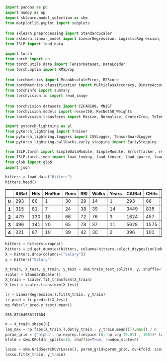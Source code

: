 ```python
import pandas as pd
import numpy as np
import sklearn.model_selection as skm
from matplotlib.pyplot import subplots

from sklearn.preprocessing import StandardScaler
from sklearn.linear_model import LinearRegression, LogisticRegression, Lasso
from ISLP import load_data
```

```python
import torch
from torch import nn
from torch.utils.data import TensorDataset, DataLoader
from torch.optim import RMSprop

from torchmetrics import MeanAbsoluteError, R2Score
from torchmetrics.classification import MulticlassAccuracy, BinaryAccuracy
from torchinfo import summary
from torchvision.io import read_image

from torchvision.datasets import CIFAR100, MNIST
from torchvision.models import resnet50, ResNet50_Weights
from torchvision.transforms import Resize, Normalize, CenterCrop, ToTensor
```

```python
import pytorch_lightning as pl
from pytorch_lightning import Trainer
from pytorch_lightning.loggers import CSVLogger, TensorBoardLogger
from pytorch_lightning.callbacks.early_stopping import EarlyStopping
```

```python
from ISLP.torch import SimpleDataModule, SimpleModule, ErrorTracker, rec_num_workers
from ISLP.torch.imdb import load_lookup, load_tensor, load_sparse, load_sequential
from glob import glob
import json
```

```python
hitters = load_data("Hitters")
hitters.head()
```

<div>
<style scoped>
    .dataframe tbody tr th:only-of-type {
        vertical-align: middle;
    }

    .dataframe tbody tr th {
        vertical-align: top;
    }

    .dataframe thead th {
        text-align: right;
    }
</style>
<table border="1" class="dataframe">
  <thead>
    <tr style="text-align: right;">
      <th></th>
      <th>AtBat</th>
      <th>Hits</th>
      <th>HmRun</th>
      <th>Runs</th>
      <th>RBI</th>
      <th>Walks</th>
      <th>Years</th>
      <th>CAtBat</th>
      <th>CHits</th>
      <th>CHmRun</th>
      <th>CRuns</th>
      <th>CRBI</th>
      <th>CWalks</th>
      <th>League</th>
      <th>Division</th>
      <th>PutOuts</th>
      <th>Assists</th>
      <th>Errors</th>
      <th>Salary</th>
      <th>NewLeague</th>
    </tr>
  </thead>
  <tbody>
    <tr>
      <th>0</th>
      <td>293</td>
      <td>66</td>
      <td>1</td>
      <td>30</td>
      <td>29</td>
      <td>14</td>
      <td>1</td>
      <td>293</td>
      <td>66</td>
      <td>1</td>
      <td>30</td>
      <td>29</td>
      <td>14</td>
      <td>A</td>
      <td>E</td>
      <td>446</td>
      <td>33</td>
      <td>20</td>
      <td>NaN</td>
      <td>A</td>
    </tr>
    <tr>
      <th>1</th>
      <td>315</td>
      <td>81</td>
      <td>7</td>
      <td>24</td>
      <td>38</td>
      <td>39</td>
      <td>14</td>
      <td>3449</td>
      <td>835</td>
      <td>69</td>
      <td>321</td>
      <td>414</td>
      <td>375</td>
      <td>N</td>
      <td>W</td>
      <td>632</td>
      <td>43</td>
      <td>10</td>
      <td>475.0</td>
      <td>N</td>
    </tr>
    <tr>
      <th>2</th>
      <td>479</td>
      <td>130</td>
      <td>18</td>
      <td>66</td>
      <td>72</td>
      <td>76</td>
      <td>3</td>
      <td>1624</td>
      <td>457</td>
      <td>63</td>
      <td>224</td>
      <td>266</td>
      <td>263</td>
      <td>A</td>
      <td>W</td>
      <td>880</td>
      <td>82</td>
      <td>14</td>
      <td>480.0</td>
      <td>A</td>
    </tr>
    <tr>
      <th>3</th>
      <td>496</td>
      <td>141</td>
      <td>20</td>
      <td>65</td>
      <td>78</td>
      <td>37</td>
      <td>11</td>
      <td>5628</td>
      <td>1575</td>
      <td>225</td>
      <td>828</td>
      <td>838</td>
      <td>354</td>
      <td>N</td>
      <td>E</td>
      <td>200</td>
      <td>11</td>
      <td>3</td>
      <td>500.0</td>
      <td>N</td>
    </tr>
    <tr>
      <th>4</th>
      <td>321</td>
      <td>87</td>
      <td>10</td>
      <td>39</td>
      <td>42</td>
      <td>30</td>
      <td>2</td>
      <td>396</td>
      <td>101</td>
      <td>12</td>
      <td>48</td>
      <td>46</td>
      <td>33</td>
      <td>N</td>
      <td>E</td>
      <td>805</td>
      <td>40</td>
      <td>4</td>
      <td>91.5</td>
      <td>N</td>
    </tr>
  </tbody>
</table>
</div>

```python
hitters = hitters.dropna()
hitters = pd.get_dummies(hitters, columns=hitters.select_dtypes(include=["category"]).columns, drop_first=True)
X = hitters.drop(columns=["Salary"])
y = hitters["Salary"]
```

```python
X_train, X_test, y_train, y_test = skm.train_test_split(X, y, shuffle=True, random_state=0)
scaler = StandardScaler()
X_train = scaler.fit_transform(X_train)
X_test = scaler.transform(X_test)
```

```python
lr = LinearRegression().fit(X_train, y_train)
lr_pred = lr.predict(X_test)
np.fabs(lr_pred-y_test).mean()
```

    265.87464986111604

```python
n = X_train.shape[0]
lam_max = np.fabs(X_train.T.dot(y_train - y_train.mean())).max() / n
param_grid = {'alpha': np.exp(np.linspace (0, np.log (0.01) , 100))* lam_max}
kfold = skm.KFold(n_splits=10, shuffle=True, random_state=0)
```

```python
lasso = skm.GridSearchCV(Lasso(), param_grid=param_grid, cv=kfold, scoring="neg_mean_absolute_error")
lasso.fit(X_train, y_train)
```

<style>#sk-container-id-1 {
  /* Definition of color scheme common for light and dark mode */
  --sklearn-color-text: #000;
  --sklearn-color-text-muted: #666;
  --sklearn-color-line: gray;
  /* Definition of color scheme for unfitted estimators */
  --sklearn-color-unfitted-level-0: #fff5e6;
  --sklearn-color-unfitted-level-1: #f6e4d2;
  --sklearn-color-unfitted-level-2: #ffe0b3;
  --sklearn-color-unfitted-level-3: chocolate;
  /* Definition of color scheme for fitted estimators */
  --sklearn-color-fitted-level-0: #f0f8ff;
  --sklearn-color-fitted-level-1: #d4ebff;
  --sklearn-color-fitted-level-2: #b3dbfd;
  --sklearn-color-fitted-level-3: cornflowerblue;

  /* Specific color for light theme */
  --sklearn-color-text-on-default-background: var(--sg-text-color, var(--theme-code-foreground, var(--jp-content-font-color1, black)));
  --sklearn-color-background: var(--sg-background-color, var(--theme-background, var(--jp-layout-color0, white)));
  --sklearn-color-border-box: var(--sg-text-color, var(--theme-code-foreground, var(--jp-content-font-color1, black)));
  --sklearn-color-icon: #696969;

  @media (prefers-color-scheme: dark) {
    /* Redefinition of color scheme for dark theme */
    --sklearn-color-text-on-default-background: var(--sg-text-color, var(--theme-code-foreground, var(--jp-content-font-color1, white)));
    --sklearn-color-background: var(--sg-background-color, var(--theme-background, var(--jp-layout-color0, #111)));
    --sklearn-color-border-box: var(--sg-text-color, var(--theme-code-foreground, var(--jp-content-font-color1, white)));
    --sklearn-color-icon: #878787;
  }
}

#sk-container-id-1 {
  color: var(--sklearn-color-text);
}

#sk-container-id-1 pre {
  padding: 0;
}

#sk-container-id-1 input.sk-hidden--visually {
  border: 0;
  clip: rect(1px 1px 1px 1px);
  clip: rect(1px, 1px, 1px, 1px);
  height: 1px;
  margin: -1px;
  overflow: hidden;
  padding: 0;
  position: absolute;
  width: 1px;
}

#sk-container-id-1 div.sk-dashed-wrapped {
  border: 1px dashed var(--sklearn-color-line);
  margin: 0 0.4em 0.5em 0.4em;
  box-sizing: border-box;
  padding-bottom: 0.4em;
  background-color: var(--sklearn-color-background);
}

#sk-container-id-1 div.sk-container {
  /* jupyter's `normalize.less` sets `[hidden] { display: none; }`
     but bootstrap.min.css set `[hidden] { display: none !important; }`
     so we also need the `!important` here to be able to override the
     default hidden behavior on the sphinx rendered scikit-learn.org.
     See: https://github.com/scikit-learn/scikit-learn/issues/21755 */
  display: inline-block !important;
  position: relative;
}

#sk-container-id-1 div.sk-text-repr-fallback {
  display: none;
}

div.sk-parallel-item,
div.sk-serial,
div.sk-item {
  /* draw centered vertical line to link estimators */
  background-image: linear-gradient(var(--sklearn-color-text-on-default-background), var(--sklearn-color-text-on-default-background));
  background-size: 2px 100%;
  background-repeat: no-repeat;
  background-position: center center;
}

/* Parallel-specific style estimator block */

#sk-container-id-1 div.sk-parallel-item::after {
  content: "";
  width: 100%;
  border-bottom: 2px solid var(--sklearn-color-text-on-default-background);
  flex-grow: 1;
}

#sk-container-id-1 div.sk-parallel {
  display: flex;
  align-items: stretch;
  justify-content: center;
  background-color: var(--sklearn-color-background);
  position: relative;
}

#sk-container-id-1 div.sk-parallel-item {
  display: flex;
  flex-direction: column;
}

#sk-container-id-1 div.sk-parallel-item:first-child::after {
  align-self: flex-end;
  width: 50%;
}

#sk-container-id-1 div.sk-parallel-item:last-child::after {
  align-self: flex-start;
  width: 50%;
}

#sk-container-id-1 div.sk-parallel-item:only-child::after {
  width: 0;
}

/* Serial-specific style estimator block */

#sk-container-id-1 div.sk-serial {
  display: flex;
  flex-direction: column;
  align-items: center;
  background-color: var(--sklearn-color-background);
  padding-right: 1em;
  padding-left: 1em;
}

/* Toggleable style: style used for estimator/Pipeline/ColumnTransformer box that is
clickable and can be expanded/collapsed.
- Pipeline and ColumnTransformer use this feature and define the default style
- Estimators will overwrite some part of the style using the `sk-estimator` class
*/

/* Pipeline and ColumnTransformer style (default) */

#sk-container-id-1 div.sk-toggleable {
  /* Default theme specific background. It is overwritten whether we have a
  specific estimator or a Pipeline/ColumnTransformer */
  background-color: var(--sklearn-color-background);
}

/* Toggleable label */
#sk-container-id-1 label.sk-toggleable__label {
  cursor: pointer;
  display: flex;
  width: 100%;
  margin-bottom: 0;
  padding: 0.5em;
  box-sizing: border-box;
  text-align: center;
  align-items: start;
  justify-content: space-between;
  gap: 0.5em;
}

#sk-container-id-1 label.sk-toggleable__label .caption {
  font-size: 0.6rem;
  font-weight: lighter;
  color: var(--sklearn-color-text-muted);
}

#sk-container-id-1 label.sk-toggleable__label-arrow:before {
  /* Arrow on the left of the label */
  content: "▸";
  float: left;
  margin-right: 0.25em;
  color: var(--sklearn-color-icon);
}

#sk-container-id-1 label.sk-toggleable__label-arrow:hover:before {
  color: var(--sklearn-color-text);
}

/* Toggleable content - dropdown */

#sk-container-id-1 div.sk-toggleable__content {
  max-height: 0;
  max-width: 0;
  overflow: hidden;
  text-align: left;
  /* unfitted */
  background-color: var(--sklearn-color-unfitted-level-0);
}

#sk-container-id-1 div.sk-toggleable__content.fitted {
  /* fitted */
  background-color: var(--sklearn-color-fitted-level-0);
}

#sk-container-id-1 div.sk-toggleable__content pre {
  margin: 0.2em;
  border-radius: 0.25em;
  color: var(--sklearn-color-text);
  /* unfitted */
  background-color: var(--sklearn-color-unfitted-level-0);
}

#sk-container-id-1 div.sk-toggleable__content.fitted pre {
  /* unfitted */
  background-color: var(--sklearn-color-fitted-level-0);
}

#sk-container-id-1 input.sk-toggleable__control:checked~div.sk-toggleable__content {
  /* Expand drop-down */
  max-height: 200px;
  max-width: 100%;
  overflow: auto;
}

#sk-container-id-1 input.sk-toggleable__control:checked~label.sk-toggleable__label-arrow:before {
  content: "▾";
}

/* Pipeline/ColumnTransformer-specific style */

#sk-container-id-1 div.sk-label input.sk-toggleable__control:checked~label.sk-toggleable__label {
  color: var(--sklearn-color-text);
  background-color: var(--sklearn-color-unfitted-level-2);
}

#sk-container-id-1 div.sk-label.fitted input.sk-toggleable__control:checked~label.sk-toggleable__label {
  background-color: var(--sklearn-color-fitted-level-2);
}

/* Estimator-specific style */

/* Colorize estimator box */
#sk-container-id-1 div.sk-estimator input.sk-toggleable__control:checked~label.sk-toggleable__label {
  /* unfitted */
  background-color: var(--sklearn-color-unfitted-level-2);
}

#sk-container-id-1 div.sk-estimator.fitted input.sk-toggleable__control:checked~label.sk-toggleable__label {
  /* fitted */
  background-color: var(--sklearn-color-fitted-level-2);
}

#sk-container-id-1 div.sk-label label.sk-toggleable__label,
#sk-container-id-1 div.sk-label label {
  /* The background is the default theme color */
  color: var(--sklearn-color-text-on-default-background);
}

/* On hover, darken the color of the background */
#sk-container-id-1 div.sk-label:hover label.sk-toggleable__label {
  color: var(--sklearn-color-text);
  background-color: var(--sklearn-color-unfitted-level-2);
}

/* Label box, darken color on hover, fitted */
#sk-container-id-1 div.sk-label.fitted:hover label.sk-toggleable__label.fitted {
  color: var(--sklearn-color-text);
  background-color: var(--sklearn-color-fitted-level-2);
}

/* Estimator label */

#sk-container-id-1 div.sk-label label {
  font-family: monospace;
  font-weight: bold;
  display: inline-block;
  line-height: 1.2em;
}

#sk-container-id-1 div.sk-label-container {
  text-align: center;
}

/* Estimator-specific */
#sk-container-id-1 div.sk-estimator {
  font-family: monospace;
  border: 1px dotted var(--sklearn-color-border-box);
  border-radius: 0.25em;
  box-sizing: border-box;
  margin-bottom: 0.5em;
  /* unfitted */
  background-color: var(--sklearn-color-unfitted-level-0);
}

#sk-container-id-1 div.sk-estimator.fitted {
  /* fitted */
  background-color: var(--sklearn-color-fitted-level-0);
}

/* on hover */
#sk-container-id-1 div.sk-estimator:hover {
  /* unfitted */
  background-color: var(--sklearn-color-unfitted-level-2);
}

#sk-container-id-1 div.sk-estimator.fitted:hover {
  /* fitted */
  background-color: var(--sklearn-color-fitted-level-2);
}

/* Specification for estimator info (e.g. "i" and "?") */

/* Common style for "i" and "?" */

.sk-estimator-doc-link,
a:link.sk-estimator-doc-link,
a:visited.sk-estimator-doc-link {
  float: right;
  font-size: smaller;
  line-height: 1em;
  font-family: monospace;
  background-color: var(--sklearn-color-background);
  border-radius: 1em;
  height: 1em;
  width: 1em;
  text-decoration: none !important;
  margin-left: 0.5em;
  text-align: center;
  /* unfitted */
  border: var(--sklearn-color-unfitted-level-1) 1pt solid;
  color: var(--sklearn-color-unfitted-level-1);
}

.sk-estimator-doc-link.fitted,
a:link.sk-estimator-doc-link.fitted,
a:visited.sk-estimator-doc-link.fitted {
  /* fitted */
  border: var(--sklearn-color-fitted-level-1) 1pt solid;
  color: var(--sklearn-color-fitted-level-1);
}

/* On hover */
div.sk-estimator:hover .sk-estimator-doc-link:hover,
.sk-estimator-doc-link:hover,
div.sk-label-container:hover .sk-estimator-doc-link:hover,
.sk-estimator-doc-link:hover {
  /* unfitted */
  background-color: var(--sklearn-color-unfitted-level-3);
  color: var(--sklearn-color-background);
  text-decoration: none;
}

div.sk-estimator.fitted:hover .sk-estimator-doc-link.fitted:hover,
.sk-estimator-doc-link.fitted:hover,
div.sk-label-container:hover .sk-estimator-doc-link.fitted:hover,
.sk-estimator-doc-link.fitted:hover {
  /* fitted */
  background-color: var(--sklearn-color-fitted-level-3);
  color: var(--sklearn-color-background);
  text-decoration: none;
}

/* Span, style for the box shown on hovering the info icon */
.sk-estimator-doc-link span {
  display: none;
  z-index: 9999;
  position: relative;
  font-weight: normal;
  right: .2ex;
  padding: .5ex;
  margin: .5ex;
  width: min-content;
  min-width: 20ex;
  max-width: 50ex;
  color: var(--sklearn-color-text);
  box-shadow: 2pt 2pt 4pt #999;
  /* unfitted */
  background: var(--sklearn-color-unfitted-level-0);
  border: .5pt solid var(--sklearn-color-unfitted-level-3);
}

.sk-estimator-doc-link.fitted span {
  /* fitted */
  background: var(--sklearn-color-fitted-level-0);
  border: var(--sklearn-color-fitted-level-3);
}

.sk-estimator-doc-link:hover span {
  display: block;
}

/* "?"-specific style due to the `<a>` HTML tag */

#sk-container-id-1 a.estimator_doc_link {
  float: right;
  font-size: 1rem;
  line-height: 1em;
  font-family: monospace;
  background-color: var(--sklearn-color-background);
  border-radius: 1rem;
  height: 1rem;
  width: 1rem;
  text-decoration: none;
  /* unfitted */
  color: var(--sklearn-color-unfitted-level-1);
  border: var(--sklearn-color-unfitted-level-1) 1pt solid;
}

#sk-container-id-1 a.estimator_doc_link.fitted {
  /* fitted */
  border: var(--sklearn-color-fitted-level-1) 1pt solid;
  color: var(--sklearn-color-fitted-level-1);
}

/* On hover */
#sk-container-id-1 a.estimator_doc_link:hover {
  /* unfitted */
  background-color: var(--sklearn-color-unfitted-level-3);
  color: var(--sklearn-color-background);
  text-decoration: none;
}

#sk-container-id-1 a.estimator_doc_link.fitted:hover {
  /* fitted */
  background-color: var(--sklearn-color-fitted-level-3);
}
</style><div id="sk-container-id-1" class="sk-top-container"><div class="sk-text-repr-fallback"><pre>GridSearchCV(cv=KFold(n_splits=10, random_state=0, shuffle=True),
             estimator=Lasso(),
             param_grid={&#x27;alpha&#x27;: array([216.42356927, 206.58678403, 197.19709587, 188.23418352,
       179.67864937, 171.51197745, 163.71649337, 156.27532608,
       149.17237132, 142.39225682, 135.92030899, 129.74252118,
       123.84552335, 118.21655318, 112.84342839, 107.71452041,
       102.81872922,  98.14545929,  93.684596...
         9.15307838,   8.73705684,   8.33994413,   7.96088079,
         7.59904648,   7.25365808,   6.92396813,   6.60926309,
         6.30886188,   6.02211438,   5.74839998,   5.48712633,
         5.23772797,   4.99966515,   4.77242265,   4.55550868,
         4.34845378,   4.15080984,   3.96214913,   3.78206334,
         3.61016272,   3.44607525,   3.28944582,   3.13993543,
         2.99722052,   2.86099222,   2.73095571,   2.60682955,
         2.48834513,   2.375246  ,   2.2672874 ,   2.16423569])},
             scoring=&#x27;neg_mean_absolute_error&#x27;)</pre><b>In a Jupyter environment, please rerun this cell to show the HTML representation or trust the notebook. <br />On GitHub, the HTML representation is unable to render, please try loading this page with nbviewer.org.</b></div><div class="sk-container" hidden><div class="sk-item sk-dashed-wrapped"><div class="sk-label-container"><div class="sk-label fitted sk-toggleable"><input class="sk-toggleable__control sk-hidden--visually" id="sk-estimator-id-1" type="checkbox" ><label for="sk-estimator-id-1" class="sk-toggleable__label fitted sk-toggleable__label-arrow"><div><div>GridSearchCV</div></div><div><a class="sk-estimator-doc-link fitted" rel="noreferrer" target="_blank" href="https://scikit-learn.org/1.6/modules/generated/sklearn.model_selection.GridSearchCV.html">?<span>Documentation for GridSearchCV</span></a><span class="sk-estimator-doc-link fitted">i<span>Fitted</span></span></div></label><div class="sk-toggleable__content fitted"><pre>GridSearchCV(cv=KFold(n_splits=10, random_state=0, shuffle=True),
             estimator=Lasso(),
             param_grid={&#x27;alpha&#x27;: array([216.42356927, 206.58678403, 197.19709587, 188.23418352,
       179.67864937, 171.51197745, 163.71649337, 156.27532608,
       149.17237132, 142.39225682, 135.92030899, 129.74252118,
       123.84552335, 118.21655318, 112.84342839, 107.71452041,
       102.81872922,  98.14545929,  93.684596...
         9.15307838,   8.73705684,   8.33994413,   7.96088079,
         7.59904648,   7.25365808,   6.92396813,   6.60926309,
         6.30886188,   6.02211438,   5.74839998,   5.48712633,
         5.23772797,   4.99966515,   4.77242265,   4.55550868,
         4.34845378,   4.15080984,   3.96214913,   3.78206334,
         3.61016272,   3.44607525,   3.28944582,   3.13993543,
         2.99722052,   2.86099222,   2.73095571,   2.60682955,
         2.48834513,   2.375246  ,   2.2672874 ,   2.16423569])},
             scoring=&#x27;neg_mean_absolute_error&#x27;)</pre></div> </div></div><div class="sk-parallel"><div class="sk-parallel-item"><div class="sk-item"><div class="sk-label-container"><div class="sk-label fitted sk-toggleable"><input class="sk-toggleable__control sk-hidden--visually" id="sk-estimator-id-2" type="checkbox" ><label for="sk-estimator-id-2" class="sk-toggleable__label fitted sk-toggleable__label-arrow"><div><div>best_estimator_: Lasso</div></div></label><div class="sk-toggleable__content fitted"><pre>Lasso(alpha=9.153078381962859)</pre></div> </div></div><div class="sk-serial"><div class="sk-item"><div class="sk-estimator fitted sk-toggleable"><input class="sk-toggleable__control sk-hidden--visually" id="sk-estimator-id-3" type="checkbox" ><label for="sk-estimator-id-3" class="sk-toggleable__label fitted sk-toggleable__label-arrow"><div><div>Lasso</div></div><div><a class="sk-estimator-doc-link fitted" rel="noreferrer" target="_blank" href="https://scikit-learn.org/1.6/modules/generated/sklearn.linear_model.Lasso.html">?<span>Documentation for Lasso</span></a></div></label><div class="sk-toggleable__content fitted"><pre>Lasso(alpha=9.153078381962859)</pre></div> </div></div></div></div></div></div></div></div></div>

```python
lasso_pred = lasso.best_estimator_.predict(X_test)
np.fabs(lasso_pred-y_test).mean()
```

    254.4028106605372

```python
y.describe()
```

    count     263.000000
    mean      535.925882
    std       451.118681
    min        67.500000
    25%       190.000000
    50%       425.000000
    75%       750.000000
    max      2460.000000
    Name: Salary, dtype: float64

```python
class HittersModel(nn.Module):
    def __init__(self, input_size):
        super(HittersModel, self).__init__()
        self.flatten = nn.Flatten()
        self.sequential = nn.Sequential(
            nn.Linear(input_size, 50),
            nn.ReLU(),
            nn.Dropout(0.4),
            nn.Linear(50, 1)
        )

    def forward(self, X):
        X = self.flatten(X)
        return torch.flatten(self.sequential(X))
```

```python
hitters_model = HittersModel(X_train.shape[1])
summary(hitters_model)
```

    =================================================================
    Layer (type:depth-idx)                   Param #
    =================================================================
    HittersModel                             --
    ├─Flatten: 1-1                           --
    ├─Sequential: 1-2                        --
    │    └─Linear: 2-1                       1,000
    │    └─ReLU: 2-2                         --
    │    └─Dropout: 2-3                      --
    │    └─Linear: 2-4                       51
    =================================================================
    Total params: 1,051
    Trainable params: 1,051
    Non-trainable params: 0
    =================================================================

```python
X_train_t = torch.tensor(X_train.astype(np.float32))
y_train_t = torch.tensor(y_train.to_numpy().astype(np.float32))
hit_train = TensorDataset(X_train_t, y_train_t)

X_test_t = torch.tensor(X_test.astype(np.float32))
y_test_t = torch.tensor(y_test.to_numpy().astype(np.float32))
hit_test = TensorDataset(X_test_t, y_test_t)
```

```python
hit_dm = SimpleDataModule(hit_train, hit_test, batch_size=32, num_workers=min(4, rec_num_workers()), validation=hit_test)
hit_module = SimpleModule.regression(hitters_model, metrics ={'mae':MeanAbsoluteError()})
hit_logger = CSVLogger('logs', name='hitters')
```

```python
hit_trainer = Trainer(deterministic=True, max_epochs=50, log_every_n_steps=5, logger=hit_logger, callbacks=[ErrorTracker()])
hit_trainer.fit(hit_module , datamodule=hit_dm)
```

    GPU available: False, used: False
    TPU available: False, using: 0 TPU cores
    HPU available: False, using: 0 HPUs
    
      | Name  | Type         | Params | Mode 
    -----------------------------------------------
    0 | model | HittersModel | 1.1 K  | train
    1 | loss  | MSELoss      | 0      | train
    -----------------------------------------------
    1.1 K     Trainable params
    0         Non-trainable params
    1.1 K     Total params
    0.004     Total estimated model params size (MB)
    8         Modules in train mode
    0         Modules in eval mode

    `Trainer.fit` stopped: `max_epochs=50` reached.

```python
hit_trainer.test(hit_module, datamodule=hit_dm)
```

    Testing: |                                                | 0/? [00:00<?, ?it/s]

    ────────────────────────────────────────────────────────────────────────────────────────────────────────────────────────
           Test metric             DataLoader 0
    ────────────────────────────────────────────────────────────────────────────────────────────────────────────────────────
            test_loss              135539.171875
            test_mae             271.5210876464844
    ────────────────────────────────────────────────────────────────────────────────────────────────────────────────────────

    [{'test_loss': 135539.171875, 'test_mae': 271.5210876464844}]

```python
hit_results = pd.read_csv(hit_logger.experiment.metrics_file_path)
```

```python
def summary_plot(results, ax, col='loss', valid_legend='Validation', training_legend='Training', ylabel='Loss', fontsize =20):
    for (column, color , label) in zip([f'train_{col}_epoch', f'valid_{col}'], ['black','red'], [training_legend, valid_legend]):
        results.plot(x='epoch', y=column, label=label, marker='o', color=color , ax=ax)
        ax.set_xlabel('Epoch')
        ax.set_ylabel(ylabel)
        return ax
```

```python
fig , ax = subplots (1, 1, figsize =(6, 6))
ax = summary_plot(hit_results, ax , col='mae', ylabel='MAE', valid_legend='Validation (=Test)')
ax.set_ylim ([0, 400])
ax.set_xticks(np.linspace (0, 50, 11).astype(int));
```
    
![png](z_ISLP%20demo10_files/z_ISLP%20demo10_20_0.png)

```python
hitters_model.eval()
preds = hit_module(X_test_t)
torch.abs(y_test_t - preds).mean()
```

    tensor(271.5211, grad_fn=<MeanBackward0>)

```python
(mnist_train, mnist_test) = [MNIST(root='data', train=train, download=True, transform=ToTensor()) for train in [True, False]]
```

    100%|███████████████████████████████████████| 9.91M/9.91M [00:12<00:00, 766kB/s]
    100%|██████████████████████████████████████| 28.9k/28.9k [00:00<00:00, 70.4kB/s]
    100%|███████████████████████████████████████| 1.65M/1.65M [00:07<00:00, 220kB/s]
    100%|██████████████████████████████████████| 4.54k/4.54k [00:00<00:00, 9.59MB/s]

```python
class MNISTModel(pl.LightningModule):
    def __init__(self):
        super().__init__()
        self.loss_fn = nn.CrossEntropyLoss()
        self.train_acc = MulticlassAccuracy(num_classes=10)
        self.val_acc = MulticlassAccuracy(num_classes=10)
        self.layer1 = nn.Sequential(
            nn.Flatten(),
            nn.Linear(28*28, 256),
            nn.ReLU(),
            nn.Dropout(0.4)
        )
        self.layer2 = nn.Sequential(
            nn.Linear(256, 128),
            nn.ReLU(),
            nn.Dropout(0.4),
        )
        self.model = nn.Sequential(
            self.layer1, 
            self.layer2,
            nn.Linear(128, 10)
        )

    def forward(self, x):
        return self.model(x)

    def training_step(self, batch, batch_idx):
        x, y = batch
        preds = self(x)
        loss = self.loss_fn(preds, y)
        acc = self.train_acc(preds, y)
        self.log("train_loss", loss, on_step=False, on_epoch=True, prog_bar=True)
        self.log("train_acc", acc, on_step=False, on_epoch=True, prog_bar=True)
        return loss

    def validation_step(self, batch, batch_idx):
        x, y = batch
        preds = self(x)
        loss = self.loss_fn(preds, y)
        acc = self.val_acc(preds, y)
        self.log("val_loss", loss, on_step=False, on_epoch=True, prog_bar=True)
        self.log("val_acc", acc, on_step=False,on_epoch=True, prog_bar=True)

    def configure_optimizers(self):
        return torch.optim.Adam(self.parameters(), lr=0.001)
```

```python
class MNISTDataModule(pl.LightningDataModule):
    def __init__(self, train, test, batch_size=32, validation=None):
        super().__init__()
        self.train = train
        self.test = test
        self.val = validation or self.test
        self.batch_size = batch_size

    def train_dataloader(self):
        return DataLoader(self.train, batch_size=self.batch_size)

    def val_dataloader(self):
        return DataLoader(self.val, batch_size=self.batch_size)

```

```python
mnist_dm = MNISTDataModule(mnist_train, mnist_test, batch_size=256)
mnist_model = MNISTModel()
mnist_logger = CSVLogger('logs', name='MNIST')
```

```python
for idx , (X_ ,Y_) in enumerate(mnist_dm.train_dataloader()):
    print('X: ', X_.shape)
    print('Y: ', Y_.shape)
    if idx >= 1:
        break

summary(mnist_model, input_data=X_, col_names=['input_size', 'output_size', 'num_params'])
```

    X:  torch.Size([256, 1, 28, 28])
    Y:  torch.Size([256])
    X:  torch.Size([256, 1, 28, 28])
    Y:  torch.Size([256])

    ===================================================================================================================
    Layer (type:depth-idx)                   Input Shape               Output Shape              Param #
    ===================================================================================================================
    MNISTModel                               [256, 1, 28, 28]          [256, 10]                 --
    ├─Sequential: 1-1                        [256, 1, 28, 28]          [256, 10]                 --
    │    └─Sequential: 2-1                   [256, 1, 28, 28]          [256, 256]                --
    │    │    └─Flatten: 3-1                 [256, 1, 28, 28]          [256, 784]                --
    │    │    └─Linear: 3-2                  [256, 784]                [256, 256]                200,960
    │    │    └─ReLU: 3-3                    [256, 256]                [256, 256]                --
    │    │    └─Dropout: 3-4                 [256, 256]                [256, 256]                --
    │    └─Sequential: 2-2                   [256, 256]                [256, 128]                --
    │    │    └─Linear: 3-5                  [256, 256]                [256, 128]                32,896
    │    │    └─ReLU: 3-6                    [256, 128]                [256, 128]                --
    │    │    └─Dropout: 3-7                 [256, 128]                [256, 128]                --
    │    └─Linear: 2-3                       [256, 128]                [256, 10]                 1,290
    ===================================================================================================================
    Total params: 235,146
    Trainable params: 235,146
    Non-trainable params: 0
    Total mult-adds (Units.MEGABYTES): 60.20
    ===================================================================================================================
    Input size (MB): 0.80
    Forward/backward pass size (MB): 0.81
    Params size (MB): 0.94
    Estimated Total Size (MB): 2.55
    ===================================================================================================================

```python
mnist_trainer = Trainer(deterministic=True, max_epochs=30, logger=mnist_logger)
mnist_trainer.fit(mnist_model, datamodule=mnist_dm)
```

    GPU available: False, used: False
    TPU available: False, using: 0 TPU cores
    HPU available: False, using: 0 HPUs
    
      | Name      | Type               | Params | Mode 
    ---------------------------------------------------------
    0 | loss_fn   | CrossEntropyLoss   | 0      | train
    1 | train_acc | MulticlassAccuracy | 0      | train
    2 | val_acc   | MulticlassAccuracy | 0      | train
    3 | layer1    | Sequential         | 200 K  | train
    4 | layer2    | Sequential         | 32.9 K | train
    5 | model     | Sequential         | 235 K  | train
    ---------------------------------------------------------
    235 K     Trainable params
    0         Non-trainable params
    235 K     Total params
    0.941     Total estimated model params size (MB)
    14        Modules in train mode
    0         Modules in eval mode

    /home/luqman/Lab/islp/venv/lib/python3.12/site-packages/pytorch_lightning/trainer/connectors/data_connector.py:425: The 'val_dataloader' does not have many workers which may be a bottleneck. Consider increasing the value of the `num_workers` argument` to `num_workers=11` in the `DataLoader` to improve performance.
    /home/luqman/Lab/islp/venv/lib/python3.12/site-packages/pytorch_lightning/trainer/connectors/data_connector.py:425: The 'train_dataloader' does not have many workers which may be a bottleneck. Consider increasing the value of the `num_workers` argument` to `num_workers=11` in the `DataLoader` to improve performance.

    `Trainer.fit` stopped: `max_epochs=30` reached.

```python

```

```python
mnist_results = pd.read_csv(mnist_logger.experiment.metrics_file_path)
fig, ax = subplots()
mnist_results.dropna(subset=['val_acc']).plot(x='epoch', y='val_acc', ax=ax)
mnist_results.dropna(subset=['train_acc']).plot(x='epoch', y='train_acc', ax=ax)
```

    <Axes: xlabel='epoch'>
    
![png](z_ISLP%20demo10_files/z_ISLP%20demo10_29_1.png)

```python
cifar_train, cifar_test = [CIFAR100(root='data', train=train, download=True) for train in [True, False]]
```

```python
cifar_train.data.shape
```

    (50000, 32, 32, 3)

```python
transform = ToTensor()
cifar_train_X = torch.stack ([ transform(x) for x in cifar_train.data])
cifar_test_X = torch.stack ([ transform(x) for x in cifar_test.data])
cifar_train = TensorDataset(cifar_train_X, torch.tensor(cifar_train.targets))
cifar_test = TensorDataset(cifar_test_X, torch.tensor(cifar_test.targets))
```

```python
class BuildingBlock(pl.LightningModule):
    def __init__(self, in_channels, out_channels):
        super().__init__()
        self.model = nn.Sequential(
            nn.Conv2d(
                in_channels=in_channels, 
                out_channels=out_channels, 
                kernel_size=(3, 3), padding='same'
            ),
            nn.ReLU(),
            nn.MaxPool2d(kernel_size=(2, 2))
        )

    def forward(self, x):
        return self.model(x)

class CIFARModel(pl.LightningModule):
    def __init__(self):
        super().__init__()
        self.loss_fn = nn.CrossEntropyLoss()
        self.accuracy = MulticlassAccuracy(num_classes=100)
        self.learning_rate = 0.001
        self.conv_sizes = [
            (3, 32), # (32, 16, 16)
            (32, 64), # (64, 8, 8)
            (64, 128), # (128, 4, 4)
            (128, 256) # (256, 2, 2)
        ]
        self.conv = nn.Sequential(
            *[BuildingBlock(in_channel, out_channel) for in_channel, out_channel in self.conv_sizes]
        )
        self.dense = nn.Sequential(
            nn.Flatten(),
            nn.Dropout(0.5),
            nn.Linear(2*2*256, 512),
            nn.ReLU(),
            nn.Linear(512, 100)
        )

    def forward(self, x):
        conv = self.conv(x)
        out = self.dense(conv)
        return out

    def step(self, batch, batch_idx, t='train'):
        x, y = batch
        preds = self(x)
        loss = self.loss_fn(preds, y)
        acc = self.accuracy(preds, y)
        self.log(f'{t}_accuracy', acc, on_step=False, on_epoch=True, prog_bar=True)
        self.log(f'{t}_loss', loss, on_step=False, on_epoch=True, prog_bar=True)
        return loss

    def training_step(self, batch, batch_idx):
        return self.step(batch, batch_idx, 'train')
    
    def validation_step(self, batch, batch_idx):
        return self.step(batch, batch_idx, 'val')

    def test_step(self, batch, batch_idx):
        return self.step(batch, batch_idx, 'test')

    def configure_optimizers(self):
        return torch.optim.RMSprop(self.parameters(), lr=self.learning_rate)

class CIFARDataModule(pl.LightningDataModule):
    def __init__(self, train_t, val_t, batch_size=32):
        super().__init__()
        self.train_t = train_t
        self.val_t = val_t
        self.batch_size = batch_size

    def train_dataloader(self):
        return DataLoader(self.train_t, batch_size=self.batch_size, num_workers=8)

    def val_dataloader(self):
        return DataLoader(self.val_t, batch_size=self.batch_size, num_workers=8)

    def test_dataloader(self):
        return self.val_dataloader(batch_size=self.batch_size)
```

```python
cifar_model = CIFARModel()
cifar_dm = CIFARDataModule(cifar_train, cifar_test, batch_size=128)
cifar_logger = CSVLogger('logs', name='CIFAR100')
cifar_trainer = Trainer(max_epochs=30, logger=cifar_logger)
```

    GPU available: False, used: False
    TPU available: False, using: 0 TPU cores
    HPU available: False, using: 0 HPUs

```python
cifar_trainer.fit(cifar_model, datamodule=cifar_dm)
```
    
      | Name     | Type               | Params | Mode 
    --------------------------------------------------------
    0 | loss_fn  | CrossEntropyLoss   | 0      | train
    1 | accuracy | MulticlassAccuracy | 0      | train
    2 | conv     | Sequential         | 388 K  | train
    3 | dense    | Sequential         | 576 K  | train
    --------------------------------------------------------
    964 K     Trainable params
    0         Non-trainable params
    964 K     Total params
    3.858     Total estimated model params size (MB)
    29        Modules in train mode
    0         Modules in eval mode

    `Trainer.fit` stopped: `max_epochs=30` reached.

```python
fig, ax = subplots()
cifar_results = pd.read_csv(cifar_logger.experiment.metrics_file_path)
cifar_results.dropna(subset=['val_accuracy']).plot(x='epoch', y='val_accuracy', ax=ax)
cifar_results.dropna(subset=['train_accuracy']).plot(x='epoch', y='train_accuracy', ax=ax)
```

    <Axes: xlabel='epoch'>
    
![png](z_ISLP%20demo10_files/z_ISLP%20demo10_36_1.png)

```python
for i, (X_, Y_) in enumerate(cifar_dm.train_dataloader()):
    # print(X_)
    # print(Y_)
    if i >= 1:
        break
        
cifar_model = CIFARModel ()
summary(cifar_model,input_data=X_ , col_names =['input_size','output_size', 'num_params'])
```

    ===================================================================================================================
    Layer (type:depth-idx)                   Input Shape               Output Shape              Param #
    ===================================================================================================================
    CIFARModel                               [32, 3, 32, 32]           [32, 100]                 --
    ├─Sequential: 1-1                        [32, 3, 32, 32]           [32, 256, 2, 2]           --
    │    └─BuildingBlock: 2-1                [32, 3, 32, 32]           [32, 32, 16, 16]          --
    │    │    └─Sequential: 3-1              [32, 3, 32, 32]           [32, 32, 16, 16]          896
    │    └─BuildingBlock: 2-2                [32, 32, 16, 16]          [32, 64, 8, 8]            --
    │    │    └─Sequential: 3-2              [32, 32, 16, 16]          [32, 64, 8, 8]            18,496
    │    └─BuildingBlock: 2-3                [32, 64, 8, 8]            [32, 128, 4, 4]           --
    │    │    └─Sequential: 3-3              [32, 64, 8, 8]            [32, 128, 4, 4]           73,856
    │    └─BuildingBlock: 2-4                [32, 128, 4, 4]           [32, 256, 2, 2]           --
    │    │    └─Sequential: 3-4              [32, 128, 4, 4]           [32, 256, 2, 2]           295,168
    ├─Sequential: 1-2                        [32, 256, 2, 2]           [32, 100]                 --
    │    └─Flatten: 2-5                      [32, 256, 2, 2]           [32, 1024]                --
    │    └─Dropout: 2-6                      [32, 1024]                [32, 1024]                --
    │    └─Linear: 2-7                       [32, 1024]                [32, 512]                 524,800
    │    └─ReLU: 2-8                         [32, 512]                 [32, 512]                 --
    │    └─Linear: 2-9                       [32, 512]                 [32, 100]                 51,300
    ===================================================================================================================
    Total params: 964,516
    Trainable params: 964,516
    Non-trainable params: 0
    Total mult-adds (Units.MEGABYTES): 501.70
    ===================================================================================================================
    Input size (MB): 0.39
    Forward/backward pass size (MB): 15.89
    Params size (MB): 3.86
    Estimated Total Size (MB): 20.14
    ===================================================================================================================

```python
max_num_workers =10
(imdb_train, imdb_test) = load_tensor(root='data/IMDB')
imdb_dm = SimpleDataModule(imdb_train, imdb_test, validation =2000, num_workers=min(6, max_num_workers), batch_size =512)
```

    Retrieving "IMDB_X_test.tensor.gz" from "http://imdb.jtaylor.su.domains/jtaylor/data/".
    Retrieving "IMDB_X_train.tensor.gz" from "http://imdb.jtaylor.su.domains/jtaylor/data/".
    Retrieving "IMDB_Y_test.npy" from "http://imdb.jtaylor.su.domains/jtaylor/data/".
    Retrieving "IMDB_Y_train.npy" from "http://imdb.jtaylor.su.domains/jtaylor/data/".

```python
class IMDBModel(pl.LightningModule):
    def __init__(self, input_size):
        super().__init__()
        self.learning_rate = 0.001
        self.loss_fn = nn.BCEWithLogitsLoss()
        self.accuracy = BinaryAccuracy()
        self.model = nn.Sequential(
            nn.Flatten(),
            nn.Linear(input_size, 16),
            nn.ReLU(),
            nn.Linear(16, 16),
            nn.ReLU(),
            nn.Linear(16, 1),
        )

    def forward(self, x):
        return self.model(x)
        
    def step(self, batch, batch_idx, t='train'):
        x, y = batch
        preds = self(x)
        loss = self.loss_fn(preds, y.unsqueeze(1).float())
        acc = self.accuracy(preds, y.unsqueeze(1).float())
        self.log(f'{t}_accuracy', acc, on_step=False, on_epoch=True, prog_bar=True)
        self.log(f'{t}_loss', loss, on_step=False, on_epoch=True, prog_bar=True)
        return loss

    def training_step(self, batch, batch_idx):
        return self.step(batch, batch_idx, 'train')
    
    def validation_step(self, batch, batch_idx):
        return self.step(batch, batch_idx, 'val')

    def test_step(self, batch, batch_idx):
        return self.step(batch, batch_idx, 'test')

    def configure_optimizers(self):
        return torch.optim.RMSprop(self.parameters(), lr=self.learning_rate)

class IMDBDataModule(pl.LightningDataModule):
    def __init__(self, train_t, val_t, batch_size=32):
        super().__init__()
        self.train_t = train_t
        self.val_t = val_t
        self.batch_size = batch_size
        
    def train_dataloader(self):
        return DataLoader(self.train_t, batch_size=self.batch_size, num_workers=8)

    def val_dataloader(self):
        return DataLoader(self.val_t, batch_size=self.batch_size, num_workers=8)

    def test_dataloader(self):
        return self.val_dataloader(batch_size=self.batch_size)
```

```python
imdb_model = IMDBModel(imdb_train.tensors[0].size()[1])
imdb_dm = IMDBDataModule(imdb_train, imdb_test)
imdb_logger = CSVLogger("logs", name="imdb")
imdb_trainer = Trainer(
    deterministic=True, 
    logger=imdb_logger, 
    max_epochs=30, 
    callbacks=[EarlyStopping(monitor='val_accuracy', mode='min', patience=5)]
)
```

    GPU available: False, used: False
    TPU available: False, using: 0 TPU cores
    HPU available: False, using: 0 HPUs

```python
imdb_trainer.fit(imdb_model, datamodule=imdb_dm)
```
    
      | Name     | Type              | Params | Mode 
    -------------------------------------------------------
    0 | loss_fn  | BCEWithLogitsLoss | 0      | train
    1 | accuracy | BinaryAccuracy    | 0      | train
    2 | model    | Sequential        | 160 K  | train
    -------------------------------------------------------
    160 K     Trainable params
    0         Non-trainable params
    160 K     Total params
    0.641     Total estimated model params size (MB)
    9         Modules in train mode
    0         Modules in eval mode

```python
fig, ax = subplots()
imdb_results = pd.read_csv(imdb_logger.experiment.metrics_file_path)
imdb_results.dropna(subset=['val_accuracy']).plot(x='epoch', y='val_accuracy', ax=ax)
imdb_results.dropna(subset=['train_accuracy']).plot(x='epoch', y='train_accuracy', ax=ax)
ax.set_ylim([0, 1.1])

```

    (0.0, 1.1)
    
![png](z_ISLP%20demo10_files/z_ISLP%20demo10_42_1.png)

```python
(imdb_seq_train ,
imdb_seq_test) = load_sequential(root='data/IMDB')
padded_sample = np.asarray(imdb_seq_train.tensors [0][0])
sample_review = padded_sample[padded_sample > 0][:12]
sample_review [:12]
```

    Retrieving "IMDB_S_train.tensor.gz" from "http://imdb.jtaylor.su.domains/jtaylor/data/".
    Retrieving "IMDB_S_test.tensor.gz" from "http://imdb.jtaylor.su.domains/jtaylor/data/".

    array([   1,   14,   22,   16,   43,  530,  973, 1622, 1385,   65,  458,
           4468], dtype=int32)

```python
lookup = load_lookup(root='data/IMDB')
' '.join(lookup[i] for i in sample_review)
```

    Retrieving "IMDB_word_index.pkl" from "http://imdb.jtaylor.su.domains/jtaylor/data/".

    "<START> this film was just brilliant casting location scenery story direction everyone's"

```python
imdb_seq_test.tensors[0][0]
```

    tensor([   0,    0,    0,    0,    0,    0,    0,    0,    0,    0,    0,    0,
               0,    0,    0,    0,    0,    0,    0,    0,    0,    0,    0,    0,
               0,    0,    0,    0,    0,    0,    0,    0,    0,    0,    0,    0,
               0,    0,    0,    0,    0,    0,    0,    0,    0,    0,    0,    0,
               0,    0,    0,    0,    0,    0,    0,    0,    0,    0,    0,    0,
               0,    0,    0,    0,    0,    0,    0,    0,    0,    0,    0,    0,
               0,    0,    0,    0,    0,    0,    0,    0,    0,    0,    0,    0,
               0,    0,    0,    0,    0,    0,    0,    0,    0,    0,    0,    0,
               0,    0,    0,    0,    0,    0,    0,    0,    0,    0,    0,    0,
               0,    0,    0,    0,    0,    0,    0,    0,    0,    0,    0,    0,
               0,    0,    0,    0,    0,    0,    0,    0,    0,    0,    0,    0,
               0,    0,    0,    0,    0,    0,    0,    0,    0,    0,    0,    0,
               0,    0,    0,    0,    0,    0,    0,    0,    0,    0,    0,    0,
               0,    0,    0,    0,    0,    0,    0,    0,    0,    0,    0,    0,
               0,    0,    0,    0,    0,    0,    0,    0,    0,    0,    0,    0,
               0,    0,    0,    0,    0,    0,    0,    0,    0,    0,    0,    0,
               0,    0,    0,    0,    0,    0,    0,    0,    0,    0,    0,    0,
               0,    0,    0,    0,    0,    0,    0,    0,    0,    0,    0,    0,
               0,    0,    0,    0,    0,    0,    0,    0,    0,    0,    0,    0,
               0,    0,    0,    0,    0,    0,    0,    0,    0,    0,    0,    0,
               0,    0,    0,    0,    0,    0,    0,    0,    0,    0,    0,    0,
               0,    0,    0,    0,    0,    0,    0,    0,    0,    0,    0,    0,
               0,    0,    0,    0,    0,    0,    0,    0,    0,    0,    0,    0,
               0,    0,    0,    0,    0,    0,    0,    0,    0,    0,    0,    0,
               0,    0,    0,    0,    0,    0,    0,    0,    0,    0,    0,    0,
               0,    0,    0,    0,    0,    0,    0,    0,    0,    0,    0,    0,
               0,    0,    0,    0,    0,    0,    0,    0,    0,    0,    0,    0,
               0,    0,    0,    0,    0,    0,    0,    0,    0,    0,    0,    0,
               0,    0,    0,    0,    0,    0,    0,    0,    0,    0,    0,    0,
               0,    0,    0,    0,    0,    0,    0,    0,    0,    0,    0,    0,
               0,    0,    0,    0,    0,    0,    0,    0,    0,    0,    0,    0,
               0,    0,    0,    0,    0,    0,    0,    0,    0,    0,    0,    0,
               0,    0,    0,    0,    0,    0,    0,    0,    0,    0,    0,    0,
               0,    0,    0,    0,    0,    0,    0,    0,    0,    0,    0,    0,
               0,    0,    0,    0,    0,    0,    0,    0,    0,    0,    0,    0,
               0,    0,    0,    0,    0,    0,    0,    0,    0,    0,    0,    0,
               1,  591,  202,   14,   31,    6,  717,   10,   10,    2,    2,    5,
               4,  360,    7,    4,  177, 5760,  394,  354,    4,  123,    9, 1035,
            1035, 1035,   10,   10,   13,   92,  124,   89,  488, 7944,  100,   28,
            1668,   14,   31,   23,   27, 7479,   29,  220,  468,    8,  124,   14,
             286,  170,    8,  157,   46,    5,   27,  239,   16,  179,    2,   38,
              32,   25, 7944,  451,  202,   14,    6,  717], dtype=torch.int32)

```python
nn.Embedding?
```

    [0;31mInit signature:[0m
    [0mnn[0m[0;34m.[0m[0mEmbedding[0m[0;34m([0m[0;34m[0m
    [0;34m[0m    [0mnum_embeddings[0m[0;34m:[0m [0mint[0m[0;34m,[0m[0;34m[0m
    [0;34m[0m    [0membedding_dim[0m[0;34m:[0m [0mint[0m[0;34m,[0m[0;34m[0m
    [0;34m[0m    [0mpadding_idx[0m[0;34m:[0m [0mOptional[0m[0;34m[[0m[0mint[0m[0;34m][0m [0;34m=[0m [0;32mNone[0m[0;34m,[0m[0;34m[0m
    [0;34m[0m    [0mmax_norm[0m[0;34m:[0m [0mOptional[0m[0;34m[[0m[0mfloat[0m[0;34m][0m [0;34m=[0m [0;32mNone[0m[0;34m,[0m[0;34m[0m
    [0;34m[0m    [0mnorm_type[0m[0;34m:[0m [0mfloat[0m [0;34m=[0m [0;36m2.0[0m[0;34m,[0m[0;34m[0m
    [0;34m[0m    [0mscale_grad_by_freq[0m[0;34m:[0m [0mbool[0m [0;34m=[0m [0;32mFalse[0m[0;34m,[0m[0;34m[0m
    [0;34m[0m    [0msparse[0m[0;34m:[0m [0mbool[0m [0;34m=[0m [0;32mFalse[0m[0;34m,[0m[0;34m[0m
    [0;34m[0m    [0m_weight[0m[0;34m:[0m [0mOptional[0m[0;34m[[0m[0mtorch[0m[0;34m.[0m[0mTensor[0m[0;34m][0m [0;34m=[0m [0;32mNone[0m[0;34m,[0m[0;34m[0m
    [0;34m[0m    [0m_freeze[0m[0;34m:[0m [0mbool[0m [0;34m=[0m [0;32mFalse[0m[0;34m,[0m[0;34m[0m
    [0;34m[0m    [0mdevice[0m[0;34m=[0m[0;32mNone[0m[0;34m,[0m[0;34m[0m
    [0;34m[0m    [0mdtype[0m[0;34m=[0m[0;32mNone[0m[0;34m,[0m[0;34m[0m
    [0;34m[0m[0;34m)[0m [0;34m->[0m [0;32mNone[0m[0;34m[0m[0;34m[0m[0m
    [0;31mDocstring:[0m     
    A simple lookup table that stores embeddings of a fixed dictionary and size.
    
    This module is often used to store word embeddings and retrieve them using indices.
    The input to the module is a list of indices, and the output is the corresponding
    word embeddings.
    
    Args:
        num_embeddings (int): size of the dictionary of embeddings
        embedding_dim (int): the size of each embedding vector
        padding_idx (int, optional): If specified, the entries at :attr:`padding_idx` do not contribute to the gradient;
                                     therefore, the embedding vector at :attr:`padding_idx` is not updated during training,
                                     i.e. it remains as a fixed "pad". For a newly constructed Embedding,
                                     the embedding vector at :attr:`padding_idx` will default to all zeros,
                                     but can be updated to another value to be used as the padding vector.
        max_norm (float, optional): If given, each embedding vector with norm larger than :attr:`max_norm`
                                    is renormalized to have norm :attr:`max_norm`.
        norm_type (float, optional): The p of the p-norm to compute for the :attr:`max_norm` option. Default ``2``.
        scale_grad_by_freq (bool, optional): If given, this will scale gradients by the inverse of frequency of
                                                the words in the mini-batch. Default ``False``.
        sparse (bool, optional): If ``True``, gradient w.r.t. :attr:`weight` matrix will be a sparse tensor.
                                 See Notes for more details regarding sparse gradients.
    
    Attributes:
        weight (Tensor): the learnable weights of the module of shape (num_embeddings, embedding_dim)
                         initialized from :math:`\mathcal{N}(0, 1)`
    
    Shape:
        - Input: :math:`(*)`, IntTensor or LongTensor of arbitrary shape containing the indices to extract
        - Output: :math:`(*, H)`, where `*` is the input shape and :math:`H=\text{embedding\_dim}`
    
    .. note::
        Keep in mind that only a limited number of optimizers support
        sparse gradients: currently it's :class:`optim.SGD` (`CUDA` and `CPU`),
        :class:`optim.SparseAdam` (`CUDA` and `CPU`) and :class:`optim.Adagrad` (`CPU`)
    
    .. note::
        When :attr:`max_norm` is not ``None``, :class:`Embedding`'s forward method will modify the
        :attr:`weight` tensor in-place. Since tensors needed for gradient computations cannot be
        modified in-place, performing a differentiable operation on ``Embedding.weight`` before
        calling :class:`Embedding`'s forward method requires cloning ``Embedding.weight`` when
        :attr:`max_norm` is not ``None``. For example::
    
            n, d, m = 3, 5, 7
            embedding = nn.Embedding(n, d, max_norm=1.0)
            W = torch.randn((m, d), requires_grad=True)
            idx = torch.tensor([1, 2])
            a = embedding.weight.clone() @ W.t()  # weight must be cloned for this to be differentiable
            b = embedding(idx) @ W.t()  # modifies weight in-place
            out = (a.unsqueeze(0) + b.unsqueeze(1))
            loss = out.sigmoid().prod()
            loss.backward()
    
    Examples::
    
        >>> # an Embedding module containing 10 tensors of size 3
        >>> embedding = nn.Embedding(10, 3)
        >>> # a batch of 2 samples of 4 indices each
        >>> input = torch.LongTensor([[1, 2, 4, 5], [4, 3, 2, 9]])
        >>> # xdoctest: +IGNORE_WANT("non-deterministic")
        >>> embedding(input)
        tensor([[[-0.0251, -1.6902,  0.7172],
                 [-0.6431,  0.0748,  0.6969],
                 [ 1.4970,  1.3448, -0.9685],
                 [-0.3677, -2.7265, -0.1685]],
    
                [[ 1.4970,  1.3448, -0.9685],
                 [ 0.4362, -0.4004,  0.9400],
                 [-0.6431,  0.0748,  0.6969],
                 [ 0.9124, -2.3616,  1.1151]]])
    
        >>> # example with padding_idx
        >>> embedding = nn.Embedding(10, 3, padding_idx=0)
        >>> input = torch.LongTensor([[0, 2, 0, 5]])
        >>> embedding(input)
        tensor([[[ 0.0000,  0.0000,  0.0000],
                 [ 0.1535, -2.0309,  0.9315],
                 [ 0.0000,  0.0000,  0.0000],
                 [-0.1655,  0.9897,  0.0635]]])
    
        >>> # example of changing `pad` vector
        >>> padding_idx = 0
        >>> embedding = nn.Embedding(3, 3, padding_idx=padding_idx)
        >>> embedding.weight
        Parameter containing:
        tensor([[ 0.0000,  0.0000,  0.0000],
                [-0.7895, -0.7089, -0.0364],
                [ 0.6778,  0.5803,  0.2678]], requires_grad=True)
        >>> with torch.no_grad():
        ...     embedding.weight[padding_idx] = torch.ones(3)
        >>> embedding.weight
        Parameter containing:
        tensor([[ 1.0000,  1.0000,  1.0000],
                [-0.7895, -0.7089, -0.0364],
                [ 0.6778,  0.5803,  0.2678]], requires_grad=True)
    [0;31mInit docstring:[0m Initialize internal Module state, shared by both nn.Module and ScriptModule.
    [0;31mFile:[0m           ~/Lab/islp/venv/lib/python3.12/site-packages/torch/nn/modules/sparse.py
    [0;31mType:[0m           type
    [0;31mSubclasses:[0m     Embedding, Embedding

```python
nn.LSTM?
```

    [0;31mInit signature:[0m [0mnn[0m[0;34m.[0m[0mLSTM[0m[0;34m([0m[0;34m*[0m[0margs[0m[0;34m,[0m [0;34m**[0m[0mkwargs[0m[0;34m)[0m[0;34m[0m[0;34m[0m[0m
    [0;31mDocstring:[0m     
    __init__(input_size,hidden_size,num_layers=1,bias=True,batch_first=False,dropout=0.0,bidirectional=False,proj_size=0,device=None,dtype=None)
    
    Apply a multi-layer long short-term memory (LSTM) RNN to an input sequence.
    For each element in the input sequence, each layer computes the following
    function:
    
    .. math::
        \begin{array}{ll} \\
            i_t = \sigma(W_{ii} x_t + b_{ii} + W_{hi} h_{t-1} + b_{hi}) \\
            f_t = \sigma(W_{if} x_t + b_{if} + W_{hf} h_{t-1} + b_{hf}) \\
            g_t = \tanh(W_{ig} x_t + b_{ig} + W_{hg} h_{t-1} + b_{hg}) \\
            o_t = \sigma(W_{io} x_t + b_{io} + W_{ho} h_{t-1} + b_{ho}) \\
            c_t = f_t \odot c_{t-1} + i_t \odot g_t \\
            h_t = o_t \odot \tanh(c_t) \\
        \end{array}
    
    where :math:`h_t` is the hidden state at time `t`, :math:`c_t` is the cell
    state at time `t`, :math:`x_t` is the input at time `t`, :math:`h_{t-1}`
    is the hidden state of the layer at time `t-1` or the initial hidden
    state at time `0`, and :math:`i_t`, :math:`f_t`, :math:`g_t`,
    :math:`o_t` are the input, forget, cell, and output gates, respectively.
    :math:`\sigma` is the sigmoid function, and :math:`\odot` is the Hadamard product.
    
    In a multilayer LSTM, the input :math:`x^{(l)}_t` of the :math:`l` -th layer
    (:math:`l \ge 2`) is the hidden state :math:`h^{(l-1)}_t` of the previous layer multiplied by
    dropout :math:`\delta^{(l-1)}_t` where each :math:`\delta^{(l-1)}_t` is a Bernoulli random
    variable which is :math:`0` with probability :attr:`dropout`.
    
    If ``proj_size > 0`` is specified, LSTM with projections will be used. This changes
    the LSTM cell in the following way. First, the dimension of :math:`h_t` will be changed from
    ``hidden_size`` to ``proj_size`` (dimensions of :math:`W_{hi}` will be changed accordingly).
    Second, the output hidden state of each layer will be multiplied by a learnable projection
    matrix: :math:`h_t = W_{hr}h_t`. Note that as a consequence of this, the output
    of LSTM network will be of different shape as well. See Inputs/Outputs sections below for exact
    dimensions of all variables. You can find more details in https://arxiv.org/abs/1402.1128.
    
    Args:
        input_size: The number of expected features in the input `x`
        hidden_size: The number of features in the hidden state `h`
        num_layers: Number of recurrent layers. E.g., setting ``num_layers=2``
            would mean stacking two LSTMs together to form a `stacked LSTM`,
            with the second LSTM taking in outputs of the first LSTM and
            computing the final results. Default: 1
        bias: If ``False``, then the layer does not use bias weights `b_ih` and `b_hh`.
            Default: ``True``
        batch_first: If ``True``, then the input and output tensors are provided
            as `(batch, seq, feature)` instead of `(seq, batch, feature)`.
            Note that this does not apply to hidden or cell states. See the
            Inputs/Outputs sections below for details.  Default: ``False``
        dropout: If non-zero, introduces a `Dropout` layer on the outputs of each
            LSTM layer except the last layer, with dropout probability equal to
            :attr:`dropout`. Default: 0
        bidirectional: If ``True``, becomes a bidirectional LSTM. Default: ``False``
        proj_size: If ``> 0``, will use LSTM with projections of corresponding size. Default: 0
    
    Inputs: input, (h_0, c_0)
        * **input**: tensor of shape :math:`(L, H_{in})` for unbatched input,
          :math:`(L, N, H_{in})` when ``batch_first=False`` or
          :math:`(N, L, H_{in})` when ``batch_first=True`` containing the features of
          the input sequence.  The input can also be a packed variable length sequence.
          See :func:`torch.nn.utils.rnn.pack_padded_sequence` or
          :func:`torch.nn.utils.rnn.pack_sequence` for details.
        * **h_0**: tensor of shape :math:`(D * \text{num\_layers}, H_{out})` for unbatched input or
          :math:`(D * \text{num\_layers}, N, H_{out})` containing the
          initial hidden state for each element in the input sequence.
          Defaults to zeros if (h_0, c_0) is not provided.
        * **c_0**: tensor of shape :math:`(D * \text{num\_layers}, H_{cell})` for unbatched input or
          :math:`(D * \text{num\_layers}, N, H_{cell})` containing the
          initial cell state for each element in the input sequence.
          Defaults to zeros if (h_0, c_0) is not provided.
    
        where:
    
        .. math::
            \begin{aligned}
                N ={} & \text{batch size} \\
                L ={} & \text{sequence length} \\
                D ={} & 2 \text{ if bidirectional=True otherwise } 1 \\
                H_{in} ={} & \text{input\_size} \\
                H_{cell} ={} & \text{hidden\_size} \\
                H_{out} ={} & \text{proj\_size if } \text{proj\_size}>0 \text{ otherwise hidden\_size} \\
            \end{aligned}
    
    Outputs: output, (h_n, c_n)
        * **output**: tensor of shape :math:`(L, D * H_{out})` for unbatched input,
          :math:`(L, N, D * H_{out})` when ``batch_first=False`` or
          :math:`(N, L, D * H_{out})` when ``batch_first=True`` containing the output features
          `(h_t)` from the last layer of the LSTM, for each `t`. If a
          :class:`torch.nn.utils.rnn.PackedSequence` has been given as the input, the output
          will also be a packed sequence. When ``bidirectional=True``, `output` will contain
          a concatenation of the forward and reverse hidden states at each time step in the sequence.
        * **h_n**: tensor of shape :math:`(D * \text{num\_layers}, H_{out})` for unbatched input or
          :math:`(D * \text{num\_layers}, N, H_{out})` containing the
          final hidden state for each element in the sequence. When ``bidirectional=True``,
          `h_n` will contain a concatenation of the final forward and reverse hidden states, respectively.
        * **c_n**: tensor of shape :math:`(D * \text{num\_layers}, H_{cell})` for unbatched input or
          :math:`(D * \text{num\_layers}, N, H_{cell})` containing the
          final cell state for each element in the sequence. When ``bidirectional=True``,
          `c_n` will contain a concatenation of the final forward and reverse cell states, respectively.
    
    Attributes:
        weight_ih_l[k] : the learnable input-hidden weights of the :math:`\text{k}^{th}` layer
            `(W_ii|W_if|W_ig|W_io)`, of shape `(4*hidden_size, input_size)` for `k = 0`.
            Otherwise, the shape is `(4*hidden_size, num_directions * hidden_size)`. If
            ``proj_size > 0`` was specified, the shape will be
            `(4*hidden_size, num_directions * proj_size)` for `k > 0`
        weight_hh_l[k] : the learnable hidden-hidden weights of the :math:`\text{k}^{th}` layer
            `(W_hi|W_hf|W_hg|W_ho)`, of shape `(4*hidden_size, hidden_size)`. If ``proj_size > 0``
            was specified, the shape will be `(4*hidden_size, proj_size)`.
        bias_ih_l[k] : the learnable input-hidden bias of the :math:`\text{k}^{th}` layer
            `(b_ii|b_if|b_ig|b_io)`, of shape `(4*hidden_size)`
        bias_hh_l[k] : the learnable hidden-hidden bias of the :math:`\text{k}^{th}` layer
            `(b_hi|b_hf|b_hg|b_ho)`, of shape `(4*hidden_size)`
        weight_hr_l[k] : the learnable projection weights of the :math:`\text{k}^{th}` layer
            of shape `(proj_size, hidden_size)`. Only present when ``proj_size > 0`` was
            specified.
        weight_ih_l[k]_reverse: Analogous to `weight_ih_l[k]` for the reverse direction.
            Only present when ``bidirectional=True``.
        weight_hh_l[k]_reverse:  Analogous to `weight_hh_l[k]` for the reverse direction.
            Only present when ``bidirectional=True``.
        bias_ih_l[k]_reverse:  Analogous to `bias_ih_l[k]` for the reverse direction.
            Only present when ``bidirectional=True``.
        bias_hh_l[k]_reverse:  Analogous to `bias_hh_l[k]` for the reverse direction.
            Only present when ``bidirectional=True``.
        weight_hr_l[k]_reverse:  Analogous to `weight_hr_l[k]` for the reverse direction.
            Only present when ``bidirectional=True`` and ``proj_size > 0`` was specified.
    
    .. note::
        All the weights and biases are initialized from :math:`\mathcal{U}(-\sqrt{k}, \sqrt{k})`
        where :math:`k = \frac{1}{\text{hidden\_size}}`
    
    .. note::
        For bidirectional LSTMs, forward and backward are directions 0 and 1 respectively.
        Example of splitting the output layers when ``batch_first=False``:
        ``output.view(seq_len, batch, num_directions, hidden_size)``.
    
    .. note::
        For bidirectional LSTMs, `h_n` is not equivalent to the last element of `output`; the
        former contains the final forward and reverse hidden states, while the latter contains the
        final forward hidden state and the initial reverse hidden state.
    
    .. note::
        ``batch_first`` argument is ignored for unbatched inputs.
    
    .. note::
        ``proj_size`` should be smaller than ``hidden_size``.
    
    .. include:: ../cudnn_rnn_determinism.rst
    
    .. include:: ../cudnn_persistent_rnn.rst
    
    Examples::
    
        >>> rnn = nn.LSTM(10, 20, 2)
        >>> input = torch.randn(5, 3, 10)
        >>> h0 = torch.randn(2, 3, 20)
        >>> c0 = torch.randn(2, 3, 20)
        >>> output, (hn, cn) = rnn(input, (h0, c0))
    [0;31mInit docstring:[0m Initialize internal Module state, shared by both nn.Module and ScriptModule.
    [0;31mFile:[0m           ~/Lab/islp/venv/lib/python3.12/site-packages/torch/nn/modules/rnn.py
    [0;31mType:[0m           type
    [0;31mSubclasses:[0m     

```python
nn.*
```
